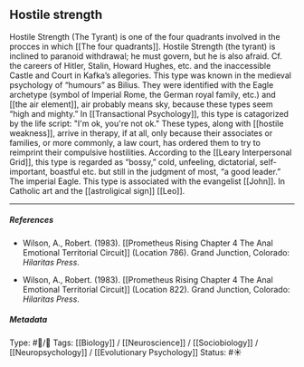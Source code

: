 ## Hostile strength  # 

Hostile Strength (The Tyrant) is one of the four quadrants involved in the procces in which [[The four quadrants]]. Hostile Strength (the tyrant) is inclined to paranoid withdrawal; he must govern, but he is also afraid. Cf. the careers of Hitler, Stalin, Howard Hughes, etc. and the inaccessible Castle and Court in Kafka’s allegories. This type was known in the medieval psychology of “humours” as Bilius. They were identified with the Eagle archetype (symbol of Imperial Rome, the German royal family, etc.) and [[the air element]], air probably means sky, because these types seem “high and mighty.” In [[Transactional Psychology]], this type is catagorized by the life script: "I'm ok, you're not ok." These types, along with [[hostile weakness]], arrive in therapy, if at all, only because their associates or families, or more commonly, a law court, has ordered them to try to reimprint their compulsive hostilities. According to the [[Leary Interpersonal Grid]], this type is regarded as “bossy,” cold, unfeeling, dictatorial, self-important, boastful etc. but still in the judgment of most, “a good leader.” The imperial Eagle. This type is associated with the evangelist [[John]]. In Catholic art and the [[astroligical sign]] [[Leo]]. 

___

##### References

- Wilson, A., Robert. (1983). [[Prometheus Rising Chapter 4 The Anal Emotional Territorial Circuit]] (Location 786). Grand Junction, Colorado: _Hilaritas Press_.

- Wilson, A., Robert. (1983). [[Prometheus Rising Chapter 4 The Anal Emotional Territorial Circuit]] (Location 822). Grand Junction, Colorado: _Hilaritas Press_.

##### Metadata

Type: #🔵/🔵 
Tags: [[Biology]] / [[Neuroscience]] / [[Sociobiology]] / [[Neuropsychology]] / [[Evolutionary Psychology]]
Status: #☀️ 